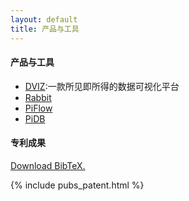 ```yaml
---
layout: default
title: 产品与工具
---
```


<h4>产品与工具</h4>

 * [DVIZ](http://www.dviz.cn/dviz):一款所见即所得的数据可视化平台
 * [Rabbit](https://github.com/cas-bigdatalab/rabbit)
 * [PiFlow](https://github.com/cas-bigdatalab/piflow)
 * [PiDB](https://github.com/cas-bigdatalab/pidb-engine)

<h4>专利成果</h4>
<p>
    <a href="{{ site.base }}/bib/pubs_patent.bib">Download BibTeX.</a>
</p>

{% include pubs_patent.html %}
